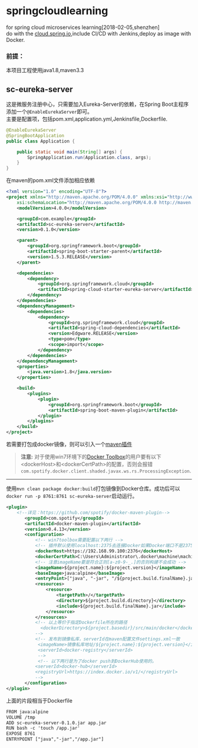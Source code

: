 springcloudlearning
===

for spring cloud microservices learning[2018-02-05,shenzhen]<br>
do with the [cloud.spring.io](cloud.spring.io),include CI/CD with Jenkins,deploy as image with Docker.

### 前提：
本项目工程使用java1.8,maven3.3

sc-eureka-server
---

这是微服务注册中心，只需要加入Eureka-Server的依赖，在Spring Boot主程序添加一个`@EnableEurekaServer`即可。</br>
主要是配置项，包括pom.xml,application.yml,Jenkinsfile,Dockerfile.
```java
@EnableEurekaServer
@SpringBootApplication
public class Application {

    public static void main(String[] args) {
        SpringApplication.run(Application.class, args);
    }
}

```
在maven的pom.xml文件添加相应依赖
```xml
<?xml version="1.0" encoding="UTF-8"?>
<project xmlns="http://maven.apache.org/POM/4.0.0" xmlns:xsi="http://www.w3.org/2001/XMLSchema-instance"
	xsi:schemaLocation="http://maven.apache.org/POM/4.0.0 http://maven.apache.org/xsd/maven-4.0.0.xsd">
	<modelVersion>4.0.0</modelVersion>

	<groupId>com.example</groupId>
	<artifactId>sc-eureka-server</artifactId>
	<version>0.1.0</version>

	<parent>
		<groupId>org.springframework.boot</groupId>
		<artifactId>spring-boot-starter-parent</artifactId>
		<version>1.5.3.RELEASE</version>
	</parent>

	<dependencies>
		<dependency>
			<groupId>org.springframework.cloud</groupId>
			<artifactId>spring-cloud-starter-eureka-server</artifactId>
		</dependency>
	</dependencies>
	<dependencyManagement>
		<dependencies>
			<dependency>
				<groupId>org.springframework.cloud</groupId>
				<artifactId>spring-cloud-dependencies</artifactId>
				<version>Edgware.RELEASE</version>
				<type>pom</type>
				<scope>import</scope>
			</dependency>
		</dependencies>
	</dependencyManagement>
	<properties>
		<java.version>1.8</java.version>
	</properties>

	<build>
		<plugins>
			<plugin>
				<groupId>org.springframework.boot</groupId>
				<artifactId>spring-boot-maven-plugin</artifactId>
			</plugin>
		</plugins>
	</build>
</project>

```
若需要打包成docker镜像，则可以引入一个[maven插件](https://github.com/spotify/docker-maven-plugin)

> **注意:** 对于使用win7环境下的[Docker Toolbox](https://docs.docker.com/toolbox/)的用户要有以下\<dockerHost>和\<dockerCertPath>的配置，否则会报错`com.spotify.docker.client.shaded.javax.ws.rs.ProcessingException`.
---
使用`mvn clean package docker:build`打包镜像到Docker仓库。成功后可以`docker run -p 8761:8761 sc-eureka-server`启动运行。
```xml
<plugin>
	<!--详见：https://github.com/spotify/docker-maven-plugin-->
       <groupId>com.spotify</groupId>
       <artifactId>docker-maven-plugin</artifactId>
       <version>0.4.13</version>
       <configuration>
           <!-- win7toolbox需要配置以下两行 -->
           <!-- 插件默认使用localhost:2375去连接Docker如果Docker端口不是2375需要配置环境变量DOCKER_HOST=tcp://<host>:2375 -->
           <dockerHost>https://192.168.99.100:2376</dockerHost>
           <dockerCertPath>C:\Users\Administrator\.docker\machine\machines\default</dockerCertPath>
           <!-- 注意imageName要是符合正则[a-z0-9-_.]的否则构建不会成功 -->
           <imageName>${project.name}:${project.version}</imageName>
           <baseImage>java:alpine</baseImage>
           <entryPoint>["java", "-jar", "/${project.build.finalName}.jar"]</entryPoint>
           <resources>
               <resource>
                   <targetPath>/</targetPath>
                   <directory>${project.build.directory}</directory>
                   <include>${project.build.finalName}.jar</include>
               </resource>
           </resources>
           <!-- 以上等价于指定Dockerfile所在的路径 
             <dockerDirectory>${project.basedir}/src/main/docker</dockerDirectory>
           -->
           <!-- 发布到镜像私库，serverId在maven配置文件settings.xml一致 
            <imageName>镜像私库地址/${project.name}:${project.version}</imageName>
            <serverId>docker-registry</serverId>
            -->
            <!-- 以下两行是为了docker push到DockerHub使用的。 
           <serverId>docker-hub</serverId>
           <registryUrl>https://index.docker.io/v1/</registryUrl>
           -->
       </configuration>
</plugin>
```
上面的片段相当于Dockerfile
```xml
FROM java:alpine
VOLUME /tmp
ADD sc-eureka-server-0.1.0.jar app.jar
RUN bash -c 'touch /app.jar'
EXPOSE 8761
ENTRYPOINT ["java","-jar","/app.jar"]
```

